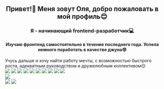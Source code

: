 <h2 align="center">Привет!👋 Меня зовут Оля, добро пожаловать в мой профиль😊
<h3 align="center">Я - начинающий frontend-разработчик💻</h3>
 <div><h4 align="center">Изучаю фронтенд самостоятельно в течение последнего года. Успела немного поработать в качестве джуна😎</h4> Учусь дальше и хочу найти работу мечты, с возможностью быстрого роста, адекватным руководством и дружелюбным коллективом😌</div>
<div display='flex'>
 <img src="https://img.shields.io/badge/html5-%23E34F26.svg?style=for-the-badge&logo=html5&logoColor=white"/>
 <img src="https://img.shields.io/badge/javascript-%23323330.svg?style=for-the-badge&logo=javascript&logoColor=%23F7DF1E"/>
 <img src="https://img.shields.io/badge/react-%2320232a.svg?style=for-the-badge&logo=react&logoColor=%2361DAFB"/>
 <img src="https://img.shields.io/badge/vuejs-%2335495e.svg?style=for-the-badge&logo=vuedotjs&logoColor=%234FC08D"/>
 <img src="https://img.shields.io/badge/typescript-%23007ACC.svg?style=for-the-badge&logo=typescript&logoColor=white"/>
 <img src="https://img.shields.io/badge/css3-%231572B6.svg?style=for-the-badge&logo=css3&logoColor=white"/>
 <img src="https://img.shields.io/badge/SASS-hotpink.svg?style=for-the-badge&logo=SASS&logoColor=white"/>
 <img src="https://img.shields.io/badge/bootstrap-%23563D7C.svg?style=for-the-badge&logo=bootstrap&logoColor=white"/>
 <img src="https://img.shields.io/badge/tailwindcss-%2338B2AC.svg?style=for-the-badge&logo=tailwind-css&logoColor=white"/>
 <img src="https://img.shields.io/badge/git-%23F05033.svg?style=for-the-badge&logo=git&logoColor=white"/>
 </div>
 <img src="https://github-profile-summary-cards.vercel.app/api/cards/profile-details?username=OlyaBogdanova&theme=transparent"/>
 <div display='flex'>
 <img src="https://github-profile-summary-cards.vercel.app/api/cards/productive-time?username=OlyaBogdanova&theme=transparent"/>
 <img src='https://github-profile-summary-cards.vercel.app/api/cards/repos-per-language?username=OlyaBogdanova&theme=transparent'/>
 </div>



<!--
**OlyaBogdanova/OlyaBogdanova** is a ✨ _special_ ✨ repository because its `README.md` (this file) appears on your GitHub profile.

Here are some ideas to get you started:

- 🔭 I’m currently working on ...
- 🌱 I’m currently learning ...
- 👯 I’m looking to collaborate on ...
- 🤔 I’m looking for help with ...
- 💬 Ask me about ...
- 📫 How to reach me: ...
- 😄 Pronouns: ...
- ⚡ Fun fact: ...
-->
